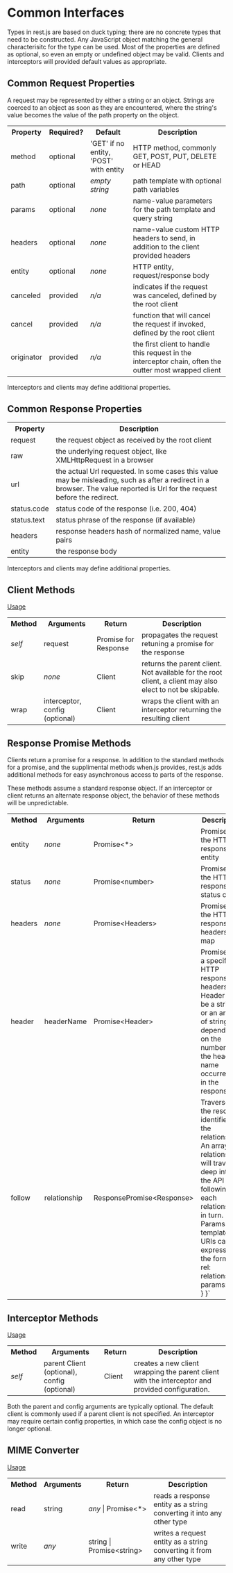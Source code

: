 # Common Interfaces

Types in rest.js are based on duck typing; there are no concrete types that need to be constructed.  Any JavaScript object matching the general characterisitc for the type can be used.  Most of the properties are defined as optional, so even an empty or undefined object may be valid.  Clients and interceptors will provided default values as appropriate.


<a name="interface-request"></a>
## Common Request Properties

A request may be represented by either a string or an object.  Strings are coerced to an object as soon as they are encountered, where the string's value becomes the value of the path property on the object.

<table>
<tr>
  <th>Property</th>
  <th>Required?</th>
  <th>Default</th>
  <th>Description</th>
</tr>
<tr>
  <td>method</td>
  <td>optional</td>
  <td>'GET' if no entity, 'POST' with entity</td>
  <td>HTTP method, commonly GET, POST, PUT, DELETE or HEAD</td>
</tr>
<tr>
  <td>path</td>
  <td>optional</td>
  <td><em>empty string</em></td>
  <td>path template with optional path variables</td>
</tr>
<tr>
  <td>params</td>
  <td>optional</td>
  <td><em>none</em></td>
  <td>name-value parameters for the path template and query string</td>
</tr>
<tr>
  <td>headers</td>
  <td>optional</td>
  <td><em>none</em></td>
  <td>name-value custom HTTP headers to send, in addition to the client provided headers</td>
</tr>
<tr>
  <td>entity</td>
  <td>optional</td>
  <td><em>none</em></td>
  <td>HTTP entity, request/response body</td>
</tr>
<tr>
  <td>canceled</td>
  <td>provided</td>
  <td><em>n/a</em></td>
  <td>indicates if the request was canceled, defined by the root client</td>
</tr>
<tr>
  <td>cancel</td>
  <td>provided</td>
  <td><em>n/a</em></td>
  <td>function that will cancel the request if invoked, defined by the root client</td>
</tr>
<tr>
  <td>originator</td>
  <td>provided</td>
  <td><em>n/a</em></td>
  <td>the first client to handle this request in the interceptor chain, often the outter most wrapped client</td>
</tr>
</table>

Interceptors and clients may define additional properties.


<a name="interface-response"></a>
## Common Response Properties

<table>
<tr>
  <th>Property</th><th>Description</td>
</tr>
<tr>
  <td>request</td>
  <td>the request object as received by the root client</td>
</tr>
<tr>
  <td>raw</td>
  <td>the underlying request object, like XMLHttpRequest in a browser</td>
</tr>
<tr>
  <td>url</td>
  <td>the actual Url requested. In some cases this value may be misleading, such as after a redirect in a browser. The value reported is Url for the request before the redirect.</td>
</tr>
<tr>
  <td>status.code</td>
  <td>status code of the response (i.e. 200, 404)</td>
</tr>
<tr>
  <td>status.text</td>
  <td>status phrase of the response (if available)</td>
</tr>
<tr>
  <td>headers</td>
  <td>response headers hash of normalized name, value pairs</td>
</tr>
<tr>
  <td>entity</td>
  <td>the response body</td>
</tr>
</table>

Interceptors and clients may define additional properties.


<a name="interface-client"></a>
## Client Methods

[Usage](clients.md)

<table>
<tr>
  <th>Method</th>
  <th>Arguments</th>
  <th>Return</th>
  <th>Description</th>
</tr>
<tr>
  <td><em>self</em></td>
  <td>request</td>
  <td>Promise for Response</td><td>propagates the request retuning a promise for the response</td>
</tr>
<tr>
  <td>skip</td>
  <td><em>none</em></td>
  <td>Client</td>
  <td>returns the parent client. Not available for the root client, a client may also elect to not be skipable.</td>
</tr>
<tr>
  <td>wrap</td>
  <td>interceptor, config (optional)</td>
  <td>Client</td>
  <td>wraps the client with an interceptor returning the resulting client</td>
</tr>
</table>


<a name="interave-responsepromise"></a>
## Response Promise Methods

Clients return a promise for a response. In addition to the standard methods for a promise, and the supplimental methods when.js provides, rest.js adds additional methods for easy asynchronous access to parts of the response.

These methods assume a standard response object. If an interceptor or client returns an alternate response object, the behavior of these methods will be unpredictable.

<table>
<tr>
  <th>Method</th>
  <th>Arguments</th>
  <th>Return</th>
  <th>Description</th>
</tr>
<tr>
  <td>entity</td>
  <td><em>none</em></td>
  <td>Promise&lt;*&gt;</td>
  <td>Promise for the HTTP response entity</td>
</tr>
<tr>
  <td>status</td>
  <td><em>none</em></td>
  <td>Promise&lt;number&gt;</td>
  <td>Promise for the HTTP response status code</td>
</tr>
<tr>
  <td>headers</td>
  <td><em>none</em></td>
  <td>Promise&lt;Headers&gt;</td>
  <td>Promise for the HTTP response headers map</td>
</tr>
<tr>
  <td>header</td>
  <td>headerName</td>
  <td>Promise&lt;Header&gt;</td>
  <td>Promise for a specific HTTP response headers. A Header may be a string or an array of strings depending on the number of the header name occurrences in the response</td>
</tr>
<tr>
  <td>follow</td>
  <td>relationship</td>
  <td>ResponsePromise&lt;Response&gt;</td>
  <td>Traverse to the resource identified by the relationship. An array of relationships will traverse deep into the API following each relationship in turn. Params for templated URIs can be express in the form `{ rel: relationship, params: { ... } }`</td>
</tr>
</table>


<a name="interface-interceptor"></a>
## Interceptor Methods

[Usage](interceptors.md)

<table>
<tr>
  <th>Method</th>
  <th>Arguments</th>
  <th>Return</th>
  <th>Description</th>
</tr>
<tr>
  <td><em>self</em></td>
  <td>parent Client (optional), config (optional)</td>
  <td>Client</td>
  <td>creates a new client wrapping the parent client with the interceptor and provided configuration.</td>
</tr>
</table>

Both the parent and config arguments are typically optional. The default client is commonly used if a parent client is not specified. An interceptor may require certain config properties, in which case the config object is no longer optional.


<a name="interface-converter"></a>
## MIME Converter

[Usage](mime.md#mime-converters-custom)

<table>
<tr>
  <th>Method</th>
  <th>Arguments</th>
  <th>Return</th>
  <th>Description</th>
</tr>
<tr>
  <td>read</td>
  <td>string</td>
  <td><em>any</em> | Promise&lt;*&gt;</td>
  <td>reads a response entity as a string converting it into any other type</td>
</tr>
<tr>
  <td>write</td>
  <td><em>any</em></td>
  <td>string | Promise&lt;string&gt;</td>
  <td>writes a request entity as a string converting it from any other type</td>
</tr>
</table>
